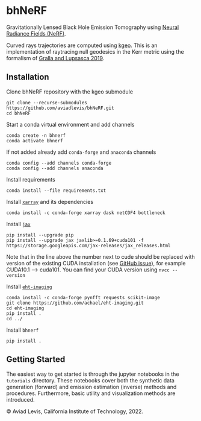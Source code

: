 # bhNeRF
Gravitationally Lensed Black Hole Emission Tomography using [Neural Radiance Fields (NeRF)](https://www.matthewtancik.com/nerf).

Curved rays trajectories are computed using [kgeo](https://github.com/achael/kgeo). This is an implementation of raytracing null geodesics in the Kerr metric using the formalism of [Gralla and Lupsasca 2019](https://arxiv.org/abs/1910.12881). 



Installation
---

Clone bhNeRF repository with the kgeo submodule
```
git clone --recurse-submodules https://github.com/aviadlevis/bhNeRF.git
cd bhNeRF
```

Start a conda virtual environment and add channels
```
conda create -n bhnerf
conda activate bhnerf
```
If not added already add `conda-forge` and `anaconda` channels
```
conda config --add channels conda-forge
conda config --add channels anaconda
```
Install requirements 
```
conda install --file requirements.txt
```
Install [`xarray`](http://xarray.pydata.org/) and its dependencies
```
conda install -c conda-forge xarray dask netCDF4 bottleneck
```
Install [`jax`](https://github.com/google/jax)
```
pip install --upgrade pip
pip install --upgrade jax jaxlib>=0.1.69+cuda101 -f https://storage.googleapis.com/jax-releases/jax_releases.html
```
Note that in the line above the number next to cude should be replaced with version of the existing CUDA installation (see [GitHub issue](https://github.com/google/jax/issues/5231)), for example CUDA10.1 --> cuda101. You can find your CUDA version using `nvcc --version`

Install [`eht-imaging`](https://achael.github.io/eht-imaging/)
```
conda install -c conda-forge pynfft requests scikit-image
git clone https://github.com/achael/eht-imaging.git
cd eht-imaging
pip install .
cd ../
``` 

Install `bhnerf`
```
pip install .
```


Getting Started
----
The easiest way to get started is through the jupyter notebooks in the `tutorials` directory.
These notebooks cover both the synthetic data generation (forward) and emission estimation (inverse) methods and procedures. Furthermore, 
basic utility and visualization methods are introduced.


&copy; Aviad Levis, California Institute of Technology, 2022.
